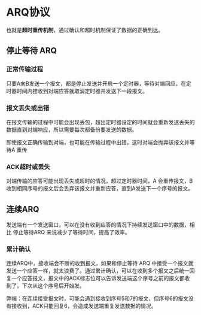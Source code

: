 # ARQ协议
也就是**超时重传机制**，通过确认和超时机制保证了数据的正确到达。

## 停止等待 ARQ

### 正常传输过程
只要A向B发送一个报文，都是停止发送并开启一个定时器，等待对端回应，在定时器时间内接收到对端应答就取消定时器并发送下一段报文。
### 报文丢失或出错
在报文传输的过程中可能会出现丢包，超出定时器设定的时间就会重新发送丢失的数据直到对端响应，所以需要每次都备份要发送的数据。

即使报文正确传输到对端，也可能在传输过程中出错，这时对端会抛弃该报文并等待A 重传

### ACK超时或丢失
对端传输的应答可能出现丢失或超时的情况，超过定时器时间，A 会重传报文，B收到相同序号的报文后会丢弃该报文并重新应答，直到A发送下一个序号的报文。

## 连续ARQ

发送端有一个发送窗口，可以在没有收到应答的情况下持续发送窗口中的数据，相比 停止等待ARQ 来说减少了等待时间，提高了效率。

### 累计确认
连续ARQ中，接收端会不断的收到报文，如果和停止等待 ARQ 中接受一个报文就发送一个应答一样，就太浪费了。通过累计确认，可以在收到多个报文之后统一回复一个应答报文，报文中的ACK标志位可以告诉发送端这个序号之前的报文都收到了，下次从这个序号后开始发。

弊端：在连续接受报文时，可能会遇到接收到序号5和7的报文，但序号6的报文没有接收到，ACK只能回复6，会造成发送端重复发送数据的情况。